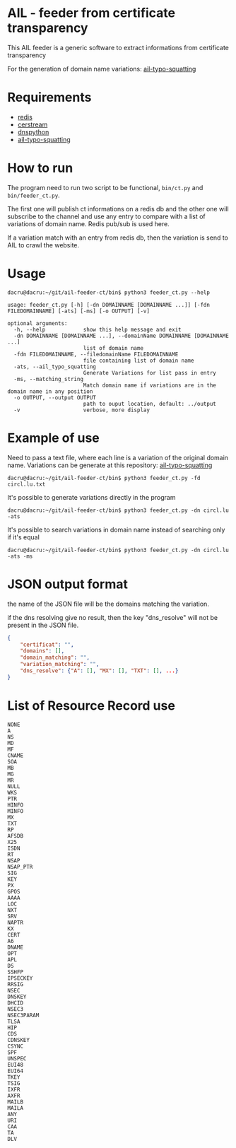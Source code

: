 # AIL - feeder from certificate transparency 
This AIL feeder is a generic software to extract informations from certificate transparency 



For the generation of domain name variations: [ail-typo-squatting](https://github.com/ail-project/ail-typo-squatting)



# Requirements

- [redis](https://github.com/redis/redis-py)
- [cerstream](https://github.com/CaliDog/certstream-python)
- [dnspython](https://github.com/rthalley/dnspython)
- [ail-typo-squatting](https://github.com/ail-project/ail-typo-squatting)



# How to run

The program need to run two script to be functional, `bin/ct.py` and `bin/feeder_ct.py`. 

The first one will publish ct informations on a redis db and the other one will subscribe to the channel and use any entry to compare with a list of variations of domain name. Redis pub/sub is used here. 

If a variation match with an entry from redis db, then the variation is send to AIL to crawl the website.

# Usage

~~~~shell
dacru@dacru:~/git/ail-feeder-ct/bin$ python3 feeder_ct.py --help  

usage: feeder_ct.py [-h] [-dn DOMAINNAME [DOMAINNAME ...]] [-fdn FILEDOMAINNAME] [-ats] [-ms] [-o OUTPUT] [-v]

optional arguments:
  -h, --help            show this help message and exit
  -dn DOMAINNAME [DOMAINNAME ...], --domainName DOMAINNAME [DOMAINNAME ...]
                        list of domain name
  -fdn FILEDOMAINNAME, --filedomainName FILEDOMAINNAME
                        file containing list of domain name
  -ats, --ail_typo_squatting
                        Generate Variations for list pass in entry
  -ms, --matching_string
                        Match domain name if variations are in the domain name in any position
  -o OUTPUT, --output OUTPUT
                        path to ouput location, default: ../output
  -v                    verbose, more display
~~~~



# Example of use

Need to pass a text file, where each line is a variation of the original domain name. Variations can be generate at this repository: [ail-typo-squatting](https://github.com/ail-project/ail-typo-squatting)

~~~~shell
dacru@dacru:~/git/ail-feeder-ct/bin$ python3 feeder_ct.py -fd circl.lu.txt
~~~~



It's possible to generate variations directly in the program

~~~~shell
dacru@dacru:~/git/ail-feeder-ct/bin$ python3 feeder_ct.py -dn circl.lu -ats
~~~~



It's possible to search variations in domain name instead of searching only if it's equal

~~~~
dacru@dacru:~/git/ail-feeder-ct/bin$ python3 feeder_ct.py -dn circl.lu -ats -ms
~~~~



# JSON output format

the name of the JSON file will be the domains matching the variation.

if the dns resolving give no result, then the key "dns_resolve" will not be present in the JSON file.

~~~~json
{
	"certificat": "", 
    "domains": [], 
    "domain_matching": "", 
    "variation_matching": "", 
    "dns_resolve": {"A": [], "MX": [], "TXT": [], ...}
}
~~~~



# List of Resource Record use

```
NONE
A
NS
MD
MF
CNAME
SOA
MB
MG
MR
NULL
WKS
PTR
HINFO
MINFO
MX
TXT
RP
AFSDB
X25
ISDN
RT
NSAP
NSAP_PTR
SIG
KEY
PX
GPOS
AAAA
LOC
NXT
SRV
NAPTR
KX
CERT
A6
DNAME
OPT
APL
DS
SSHFP
IPSECKEY
RRSIG
NSEC
DNSKEY
DHCID
NSEC3
NSEC3PARAM
TLSA
HIP
CDS
CDNSKEY
CSYNC
SPF
UNSPEC
EUI48
EUI64
TKEY
TSIG
IXFR
AXFR
MAILB
MAILA
ANY
URI
CAA
TA
DLV
```
